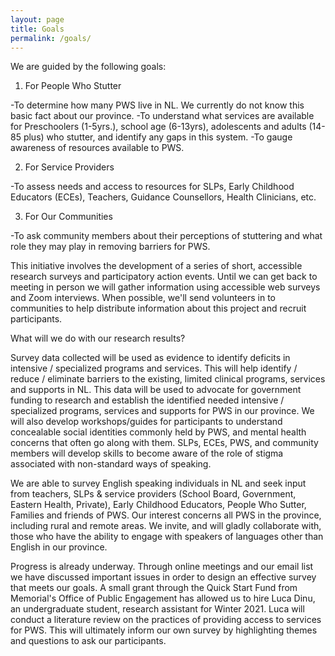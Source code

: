 ```yaml
---
layout: page
title: Goals
permalink: /goals/
---
```


We are guided by the following goals:

1. For People Who Stutter

-To determine how many PWS live in NL. We currently do not know this basic fact about our province.
-To understand what services are available for Preschoolers (1-5yrs.), school age (6-13yrs), adolescents and adults (14-85 plus) who stutter, and identify any gaps in this system.
-To gauge awareness of resources available to PWS.

2. For Service Providers

-To assess needs and access to resources for SLPs, Early Childhood Educators (ECEs), Teachers, Guidance Counsellors, Health Clinicians, etc.

3. For Our Communities

-To ask community members about their perceptions of stuttering and what role they may play in removing barriers for PWS.

This initiative involves the development of a series of short, accessible research surveys and participatory action events. Until we can get back to meeting in person we will gather information using accessible web surveys and Zoom interviews. When possible, we'll send volunteers in to communities to help distribute information about this project and recruit participants.

What will we do with our research results?

Survey data collected will be used as evidence to identify deficits in intensive / specialized programs and services. This will help identify / reduce / eliminate barriers to the existing, limited clinical programs, services and supports in NL. This data will be used to advocate for government funding to research and establish the identified needed intensive / specialized programs, services and supports for PWS in our province. We will also develop workshops/guides for participants to understand concealable social identities commonly held by PWS, and mental health concerns that often go along with them. SLPs, ECEs, PWS, and community members will develop skills to become aware of the role of stigma associated with non-standard ways of speaking.

We are able to survey English speaking individuals in NL and seek input from teachers, SLPs & service providers (School Board, Government, Eastern Health, Private), Early Childhood Educators, People Who Sutter, Families and friends of PWS. Our interest concerns all PWS in the province, including rural and remote areas. We invite, and will gladly collaborate with, those who have the ability to engage with speakers of languages other than English in our province.

Progress is already underway. Through online meetings and our email list we have discussed important issues in order to design an effective survey that meets our goals. A small grant through the Quick Start Fund from Memorial's Office of Public Engagement has allowed us to hire Luca Dinu, an undergraduate student, research assistant for Winter 2021. Luca will conduct a literature review on the practices of providing access to services for PWS. This will ultimately inform our own survey by highlighting themes and questions to ask our participants.
